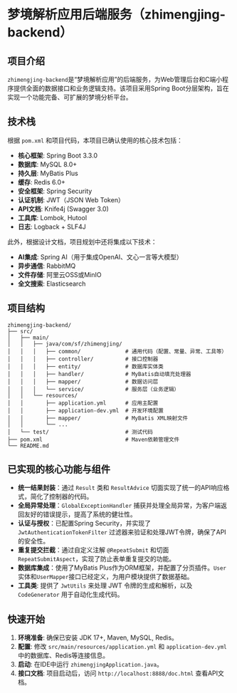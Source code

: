 # 梦境解析应用后端服务（zhimengjing-backend）

## 项目介绍

`zhimengjing-backend`是“梦境解析应用”的后端服务，为Web管理后台和C端小程序提供全面的数据接口和业务逻辑支持。该项目采用Spring Boot分层架构，旨在实现一个功能完备、可扩展的梦境分析平台。

## 技术栈

根据 `pom.xml` 和项目代码，本项目已确认使用的核心技术包括：

- **核心框架**: Spring Boot 3.3.0
- **数据库**: MySQL 8.0+
- **持久层**: MyBatis Plus
- **缓存**: Redis 6.0+
- **安全框架**: Spring Security
- **认证机制**: JWT（JSON Web Token）
- **API文档**: Knife4j (Swagger 3.0)
- **工具库**: Lombok, Hutool
- **日志**: Logback + SLF4J

此外，根据设计文档，项目规划中还将集成以下技术：

- **AI集成**: Spring AI（用于集成OpenAI、文心一言等大模型）
- **异步通信**: RabbitMQ
- **文件存储**: 阿里云OSS或MinIO
- **全文搜索**: Elasticsearch

## 项目结构

```
zhimengjing-backend/
├── src/
│   ├── main/
│   │   ├── java/com/sf/zhimengjing/
│   │   │   ├── common/              # 通用代码（配置、常量、异常、工具等）
│   │   │   ├── controller/          # 接口控制器
│   │   │   ├── entity/              # 数据库实体类
│   │   │   ├── handler/             # MyBatis自动填充处理器
│   │   │   ├── mapper/              # 数据访问层
│   │   │   └── service/             # 服务层（业务逻辑）
│   │   └── resources/
│   │       ├── application.yml      # 应用主配置
│   │       ├── application-dev.yml  # 开发环境配置
│   │       ├── mapper/              # MyBatis XML映射文件
│   │       └── ...
│   └── test/                        # 测试代码
├── pom.xml                          # Maven依赖管理文件
└── README.md
```

## 已实现的核心功能与组件

- **统一结果封装**：通过 `Result` 类和 `ResultAdvice` 切面实现了统一的API响应格式，简化了控制器的代码。
- **全局异常处理**：`GlobalExceptionHandler` 捕获并处理全局异常，为客户端返回友好的错误提示，提高了系统的健壮性。
- **认证与授权**：已配置Spring Security，并实现了 `JwtAuthenticationTokenFilter` 过滤器来验证和处理JWT令牌，确保了API的安全性。
- **重复提交拦截**：通过自定义注解 `@RepeatSubmit` 和切面 `RepeatSubmitAspect`，实现了防止表单重复提交的功能。
- **数据库集成**：使用了MyBatis Plus作为ORM框架，并配置了分页插件。`User`实体和`UserMapper`接口已经定义，为用户模块提供了数据基础。
- **工具类**: 提供了 `JwtUtils` 来处理 JWT 令牌的生成和解析，以及 `CodeGenerator` 用于自动化生成代码。

## 快速开始



1. **环境准备**: 确保已安装 JDK 17+, Maven, MySQL, Redis。
2. **配置**: 修改 `src/main/resources/application.yml` 和 `application-dev.yml` 中的数据库、Redis等连接信息。
3. **启动**: 在IDE中运行 `zhimengjingApplication.java`。
4. **接口文档**: 项目启动后，访问 `http://localhost:8888/doc.html` 查看API文档。